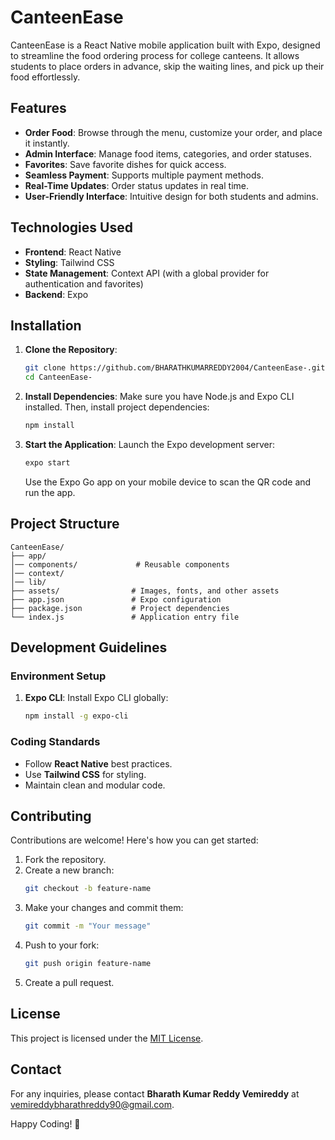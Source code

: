 # CanteenEase

CanteenEase is a React Native mobile application built with Expo, designed to streamline the food ordering process for college canteens. It allows students to place orders in advance, skip the waiting lines, and pick up their food effortlessly.

## Features

- **Order Food**: Browse through the menu, customize your order, and place it instantly.
- **Admin Interface**: Manage food items, categories, and order statuses.
- **Favorites**: Save favorite dishes for quick access.
- **Seamless Payment**: Supports multiple payment methods.
- **Real-Time Updates**: Order status updates in real time.
- **User-Friendly Interface**: Intuitive design for both students and admins.

## Technologies Used

- **Frontend**: React Native
- **Styling**: Tailwind CSS
- **State Management**: Context API (with a global provider for authentication and favorites)
- **Backend**: Expo

## Installation

1. **Clone the Repository**:
   ```bash
   git clone https://github.com/BHARATHKUMARREDDY2004/CanteenEase-.git
   cd CanteenEase-
   ```

2. **Install Dependencies**:
   Make sure you have Node.js and Expo CLI installed. Then, install project dependencies:
   ```bash
   npm install
   ```

3. **Start the Application**:
   Launch the Expo development server:
   ```bash
   expo start
   ```

   Use the Expo Go app on your mobile device to scan the QR code and run the app.

## Project Structure
```
CanteenEase/
├── app/
│── components/             # Reusable components
│── context/
│── lib/
├── assets/                # Images, fonts, and other assets
├── app.json               # Expo configuration
├── package.json           # Project dependencies
└── index.js               # Application entry file
```

## Development Guidelines

### Environment Setup

1. **Expo CLI**:
   Install Expo CLI globally:
   ```bash
   npm install -g expo-cli
   ```

### Coding Standards

- Follow **React Native** best practices.
- Use **Tailwind CSS** for styling.
- Maintain clean and modular code.

## Contributing

Contributions are welcome! Here's how you can get started:

1. Fork the repository.
2. Create a new branch:
   ```bash
   git checkout -b feature-name
   ```
3. Make your changes and commit them:
   ```bash
   git commit -m "Your message"
   ```
4. Push to your fork:
   ```bash
   git push origin feature-name
   ```
5. Create a pull request.

## License

This project is licensed under the [MIT License](LICENSE).

## Contact

For any inquiries, please contact **Bharath Kumar Reddy Vemireddy** at [vemireddybharathreddy90@gmail.com](mailto:vemireddybharathreddy90@gmail.com).

Happy Coding! 🚀
